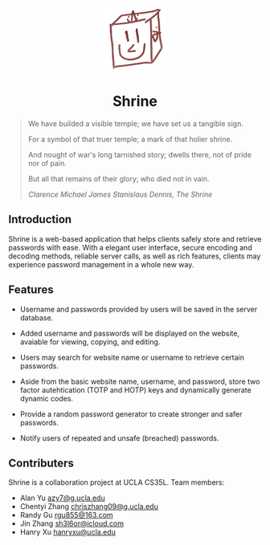 
<p align="center">
    <img src="./src/Assets/logo.png"  width="130" height="130" >
    <h1 align="center">Shrine</h1>
</p>

>We have builded a visible temple; we have set us a tangible sign.
>
>For a symbol of that truer temple; a mark of that holier shrine.
>
>And nought of war's long tarnished story; dwells there, not of pride nor of pain.
>
>But all that remains of their glory; who died not in vain.
>
>*Clarence Michael James Stanislaus Dennis, The Shrine*

## Introduction

Shrine is a web-based application that helps clients safely store and retrieve passwords with ease. With a elegant user interface, secure encoding and decoding methods, reliable server calls, as well as rich features, clients may experience password management in a whole new way.

## Features

- Username and passwords provided by users will be saved in the server database.

- Added username and passwords will be displayed on the website, avaiable for viewing, copying, and editing.

- Users may search for website name or username to retrieve certain passwords.

- Aside from the basic website name, username, and password, store two factor autehtication (TOTP and HOTP) keys and dynamically generate dynamic codes.

- Provide a random password generator to create stronger and safer passwords.

- Notify users of repeated and unsafe (breached) passwords.
## Contributers

Shrine is a collaboration project at UCLA CS35L. Team members:
- Alan Yu [azy7@g.ucla.edu](mailto:azy7@g.ucla.edu)
- Chentyi Zhang [chriszhang09@g.ucla.edu](mailto:chriszhang09@g.ucla.edu)
- Randy Gu [rgu855@163.com](mailto:rgu855@163.com)
- Jin Zhang [sh3l6or@icloud.com](mailto:sh3l6or@icloud.com)
- Hanry Xu [hanryxu@ucla.edu](mailto:hanryxu@ucla.edu)
